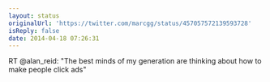```yaml
---
layout: status
originalUrl: 'https://twitter.com/marcgg/status/457057572139593728'
isReply: false
date: 2014-04-18 07:26:31
---
```


RT @alan_reid: "The best minds of my generation are thinking about how to make people click ads"
